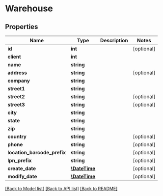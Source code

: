 # Warehouse

## Properties
Name | Type | Description | Notes
------------ | ------------- | ------------- | -------------
**id** | **int** |  | [optional] 
**client** | **int** |  | 
**name** | **string** |  | 
**address** | **string** |  | [optional] 
**company** | **string** |  | 
**street1** | **string** |  | 
**street2** | **string** |  | [optional] 
**street3** | **string** |  | [optional] 
**city** | **string** |  | 
**state** | **string** |  | 
**zip** | **string** |  | 
**country** | **string** |  | [optional] 
**phone** | **string** |  | [optional] 
**location_barcode_prefix** | **string** |  | [optional] 
**lpn_prefix** | **string** |  | [optional] 
**create_date** | [**\DateTime**](\DateTime.md) |  | [optional] 
**modify_date** | [**\DateTime**](\DateTime.md) |  | [optional] 

[[Back to Model list]](../README.md#documentation-for-models) [[Back to API list]](../README.md#documentation-for-api-endpoints) [[Back to README]](../README.md)


